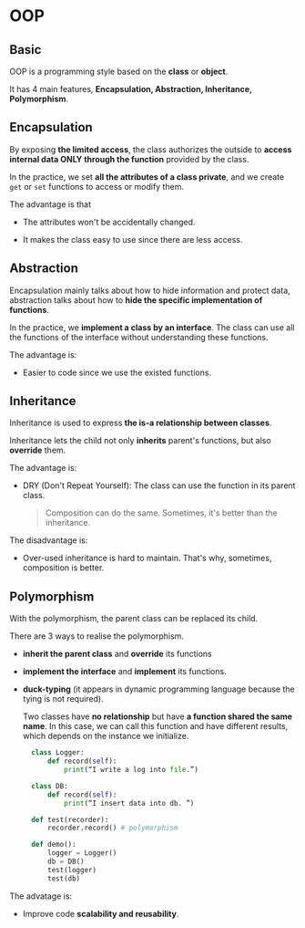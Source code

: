 # OOP

## Basic

OOP is a programming style based on the **class** or **object**.

It has 4 main features, **Encapsulation, Abstraction, Inheritance, Polymorphism**.

## Encapsulation

By exposing **the limited access**, the class authorizes the outside to **access internal data ONLY through the function** provided by the class.

In the practice, we set **all the attributes of a class private**, and we create `get` or `set` functions to access or modify them.

The advantage is that

- The attributes won't be accidentally changed.

- It makes the class easy to use since there are less access.

## Abstraction

Encapsulation mainly talks about how to hide information and protect data, abstraction talks about how to **hide the specific implementation of functions**.

In the practice, we **implement a class by an interface**. The class can use all the functions of the interface without understanding these functions.

The advantage is:

- Easier to code since we use the existed functions.

## Inheritance

Inheritance is used to express **the is-a relationship between classes**.

Inheritance lets the child not only **inherits** parent's functions, but also **override** them.

The advantage is:

- DRY (Don't Repeat Yourself): The class can use the function in its parent class.

  > Composition can do the same. Sometimes, it's better than the inheritance.

The disadvantage is:

- Over-used inheritance is hard to maintain. That's why, sometimes, composition is better.

## Polymorphism

With the polymorphism, the parent class can be replaced its child.

There are 3 ways to realise the polymorphism.

- **inherit the parent class** and **override** its functions

- **implement the interface** and **implement** its functions.

- **duck-typing** (it appears in dynamic programming language because the tying is not required).

  Two classes have **no relationship** but have **a function shared the same name**. In this case, we can call this function and have different results, which depends on the instance we initialize.

  ```python
    class Logger:
        def record(self):
            print(“I write a log into file.”)

    class DB:
        def record(self):
            print(“I insert data into db. ”)

    def test(recorder):
        recorder.record() # polymorphism

    def demo():
        logger = Logger()
        db = DB()
        test(logger)
        test(db)
  ```

The advatage is:

- Improve code **scalability and reusability**.